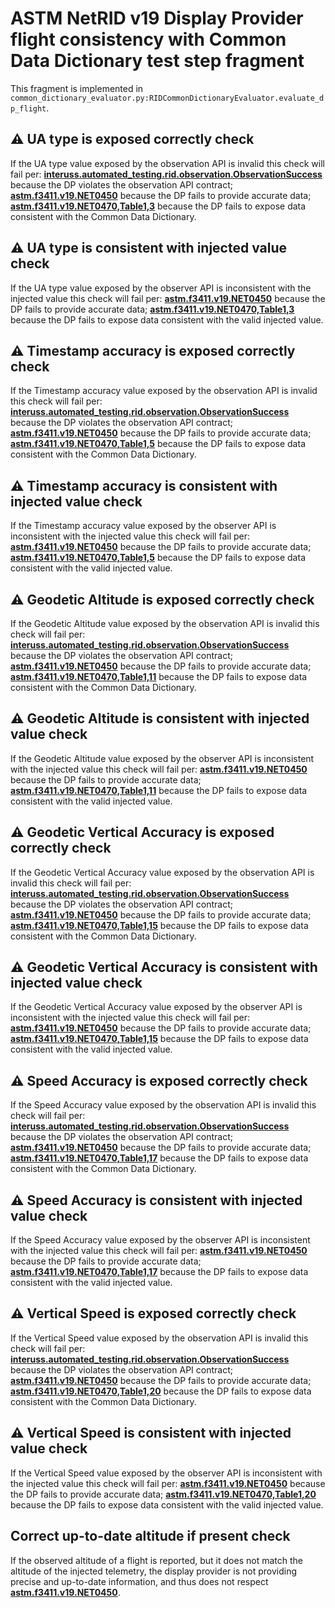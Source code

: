 # ASTM NetRID v19 Display Provider flight consistency with Common Data Dictionary test step fragment

This fragment is implemented in `common_dictionary_evaluator.py:RIDCommonDictionaryEvaluator.evaluate_dp_flight`.

## ⚠️ UA type is exposed correctly check

If the UA type value exposed by the observation API is invalid this check will fail per:
**[interuss.automated_testing.rid.observation.ObservationSuccess](../../../../requirements/interuss/automated_testing/rid/observation.md)** because the DP violates the observation API contract;
**[astm.f3411.v19.NET0450](../../../../requirements/astm/f3411/v19.md)** because the DP fails to provide accurate data;
**[astm.f3411.v19.NET0470,Table1,3](../../../../requirements/astm/f3411/v19.md)** because the DP fails to expose data consistent with the Common Data Dictionary.

## ⚠️ UA type is consistent with injected value check

If the UA type value exposed by the observer API is inconsistent with the injected value this check will fail per:
**[astm.f3411.v19.NET0450](../../../../requirements/astm/f3411/v19.md)** because the DP fails to provide accurate data;
**[astm.f3411.v19.NET0470,Table1,3](../../../../requirements/astm/f3411/v19.md)**  because the DP fails to expose data consistent with the valid injected value.

## ⚠️ Timestamp accuracy is exposed correctly check

If the Timestamp accuracy value exposed by the observation API is invalid this check will fail per:
**[interuss.automated_testing.rid.observation.ObservationSuccess](../../../../requirements/interuss/automated_testing/rid/observation.md)** because the DP violates the observation API contract;
**[astm.f3411.v19.NET0450](../../../../requirements/astm/f3411/v19.md)** because the DP fails to provide accurate data;
**[astm.f3411.v19.NET0470,Table1,5](../../../../requirements/astm/f3411/v19.md)** because the DP fails to expose data consistent with the Common Data Dictionary.

## ⚠️ Timestamp accuracy is consistent with injected value check

If the Timestamp accuracy value exposed by the observer API is inconsistent with the injected value this check will fail per:
**[astm.f3411.v19.NET0450](../../../../requirements/astm/f3411/v19.md)** because the DP fails to provide accurate data;
**[astm.f3411.v19.NET0470,Table1,5](../../../../requirements/astm/f3411/v19.md)**  because the DP fails to expose data consistent with the valid injected value.

## ⚠️ Geodetic Altitude is exposed correctly check

If the Geodetic Altitude value exposed by the observation API is invalid this check will fail per:
**[interuss.automated_testing.rid.observation.ObservationSuccess](../../../../requirements/interuss/automated_testing/rid/observation.md)** because the DP violates the observation API contract;
**[astm.f3411.v19.NET0450](../../../../requirements/astm/f3411/v19.md)** because the DP fails to provide accurate data;
**[astm.f3411.v19.NET0470,Table1,11](../../../../requirements/astm/f3411/v19.md)** because the DP fails to expose data consistent with the Common Data Dictionary.

## ⚠️ Geodetic Altitude is consistent with injected value check

If the Geodetic Altitude value exposed by the observer API is inconsistent with the injected value this check will fail per:
**[astm.f3411.v19.NET0450](../../../../requirements/astm/f3411/v19.md)** because the DP fails to provide accurate data;
**[astm.f3411.v19.NET0470,Table1,11](../../../../requirements/astm/f3411/v19.md)**  because the DP fails to expose data consistent with the valid injected value.

## ⚠️ Geodetic Vertical Accuracy is exposed correctly check

If the Geodetic Vertical Accuracy value exposed by the observation API is invalid this check will fail per:
**[interuss.automated_testing.rid.observation.ObservationSuccess](../../../../requirements/interuss/automated_testing/rid/observation.md)** because the DP violates the observation API contract;
**[astm.f3411.v19.NET0450](../../../../requirements/astm/f3411/v19.md)** because the DP fails to provide accurate data;
**[astm.f3411.v19.NET0470,Table1,15](../../../../requirements/astm/f3411/v19.md)** because the DP fails to expose data consistent with the Common Data Dictionary.

## ⚠️ Geodetic Vertical Accuracy is consistent with injected value check

If the Geodetic Vertical Accuracy value exposed by the observer API is inconsistent with the injected value this check will fail per:
**[astm.f3411.v19.NET0450](../../../../requirements/astm/f3411/v19.md)** because the DP fails to provide accurate data;
**[astm.f3411.v19.NET0470,Table1,15](../../../../requirements/astm/f3411/v19.md)**  because the DP fails to expose data consistent with the valid injected value.

## ⚠️ Speed Accuracy is exposed correctly check

If the Speed Accuracy value exposed by the observation API is invalid this check will fail per:
**[interuss.automated_testing.rid.observation.ObservationSuccess](../../../../requirements/interuss/automated_testing/rid/observation.md)** because the DP violates the observation API contract;
**[astm.f3411.v19.NET0450](../../../../requirements/astm/f3411/v19.md)** because the DP fails to provide accurate data;
**[astm.f3411.v19.NET0470,Table1,17](../../../../requirements/astm/f3411/v19.md)** because the DP fails to expose data consistent with the Common Data Dictionary.

## ⚠️ Speed Accuracy is consistent with injected value check

If the Speed Accuracy value exposed by the observer API is inconsistent with the injected value this check will fail per:
**[astm.f3411.v19.NET0450](../../../../requirements/astm/f3411/v19.md)** because the DP fails to provide accurate data;
**[astm.f3411.v19.NET0470,Table1,17](../../../../requirements/astm/f3411/v19.md)**  because the DP fails to expose data consistent with the valid injected value.

## ⚠️ Vertical Speed is exposed correctly check

If the Vertical Speed value exposed by the observation API is invalid this check will fail per:
**[interuss.automated_testing.rid.observation.ObservationSuccess](../../../../requirements/interuss/automated_testing/rid/observation.md)** because the DP violates the observation API contract;
**[astm.f3411.v19.NET0450](../../../../requirements/astm/f3411/v19.md)** because the DP fails to provide accurate data;
**[astm.f3411.v19.NET0470,Table1,20](../../../../requirements/astm/f3411/v19.md)** because the DP fails to expose data consistent with the Common Data Dictionary.

## ⚠️ Vertical Speed is consistent with injected value check

If the Vertical Speed value exposed by the observer API is inconsistent with the injected value this check will fail per:
**[astm.f3411.v19.NET0450](../../../../requirements/astm/f3411/v19.md)** because the DP fails to provide accurate data;
**[astm.f3411.v19.NET0470,Table1,20](../../../../requirements/astm/f3411/v19.md)**  because the DP fails to expose data consistent with the valid injected value.

## Correct up-to-date altitude if present check

If the observed altitude of a flight is reported, but it does not match the altitude of the injected telemetry, the display provider is not providing precise and up-to-date information, and thus does not respect **[astm.f3411.v19.NET0450](../../../../requirements/astm/f3411/v19.md)**.
